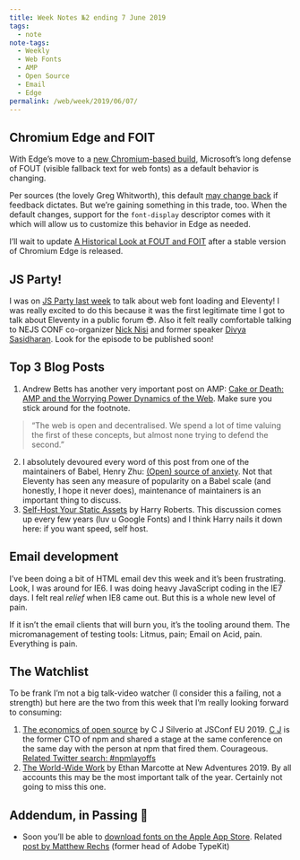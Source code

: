 ```yaml
---
title: Week Notes №2 ending 7 June 2019
tags:
  - note
note-tags:
  - Weekly
  - Web Fonts
  - AMP
  - Open Source
  - Email
  - Edge
permalink: /web/week/2019/06/07/
---
```


## Chromium Edge and FOIT

With Edge’s move to a [new Chromium-based build](https://www.microsoftedgeinsider.com/en-us/), Microsoft’s long defense of FOUT (visible fallback text for web fonts) as a default behavior is changing.

Per sources (the lovely Greg Whitworth), this default [may change back](https://twitter.com/zachleat/status/1129253642220052480) if feedback dictates. But we’re gaining something in this trade, too. When the default changes, support for the `font-display` descriptor comes with it which will allow us to customize this behavior in Edge as needed.

I’ll wait to update [A Historical Look at FOUT and FOIT](/web/fout-foit-history/) after a stable version of Chromium Edge is released.

## JS Party!

I was on [JS Party last week](https://twitter.com/JSPartyFM/status/1134127789257449472) to talk about web font loading and Eleventy! I was really excited to do this because it was the first legitimate time I got to talk about Eleventy in a public forum 😎. Also it felt really comfortable talking to NEJS CONF co-organizer [Nick Nisi](https://twitter.com/nicknisi) and former speaker [Divya Sasidharan](https://twitter.com/shortdiv). Look for the episode to be published soon!

## Top 3 Blog Posts


1. Andrew Betts has another very important post on AMP: [Cake or Death: AMP and the Worrying Power Dynamics of the Web](https://trib.tv/2019/05/28/cake-or-death-amp-and-the-worrying-power-dynamics-of-the-web/). Make sure you stick around for the footnote.
> “The web is open and decentralised. We spend a lot of time valuing the first of these concepts, but almost none trying to defend the second.”
2. I absolutely devoured every word of this post from one of the maintainers of Babel, Henry Zhu: [(Open) source of anxiety](https://increment.com/open-source/open-source-of-anxiety/). Not that Eleventy has seen any measure of popularity on a Babel scale (and honestly, I hope it never does), maintenance of maintainers is an important thing to discuss.
3. [Self-Host Your Static Assets](https://csswizardry.com/2019/05/self-host-your-static-assets/) by Harry Roberts. This discussion comes up every few years (luv u Google Fonts) and I think Harry nails it down here: if you want speed, self host.

## Email development

I’ve been doing a bit of HTML email dev this week and it’s been frustrating. Look, I was around for IE6. I was doing heavy JavaScript coding in the IE7 days. I felt real _relief_ when IE8 came out. But this is a whole new level of pain.

If it isn’t the email clients that will burn you, it’s the tooling around them. The micromanagement of testing tools: Litmus, pain; Email on Acid, pain. Everything is pain.

## The Watchlist

To be frank I’m not a big talk-video watcher (I consider this a failing, not a strength) but here are the two from this week that I’m really looking forward to consuming:

1. [The economics of open source](https://www.youtube.com/watch?v=MO8hZlgK5zc) by C J Silverio at JSConf EU 2019. [C J](https://twitter.com/ceejbot) is the former CTO of npm and shared a stage at the same conference on the same day with the person at npm that fired them. Courageous. [Related Twitter search: #npmlayoffs](https://twitter.com/search?vertical=default&q=%23npmlayoffs&src=typd)
2. [The World-Wide Work](https://newadventuresconf.com/2019/coverage/ethan/) by Ethan Marcotte at New Adventures 2019. By all accounts this may be the most important talk of the year. Certainly not going to miss this one.

## Addendum, in Passing 💨

* Soon you’ll be able to [download fonts on the Apple App Store](https://twitter.com/NickSherman/status/1135644308189540352). Related [post by Matthew Rechs](https://www.bizlet.org/writings/why-ios-fonts-matter) (former head of Adobe TypeKit)
